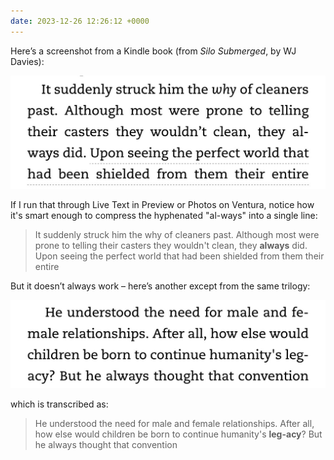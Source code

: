 ```yaml
---
date: 2023-12-26 12:26:12 +0000
---
```


Here’s a screenshot from a Kindle book (from *Silo Submerged*, by WJ Davies):

![](the-runner-text-screenshot.png)

If I run that through Live Text in Preview or Photos on Ventura, notice how it's smart enough to compress the hyphenated "al-ways" into a single line:

> It suddenly struck him the why of cleaners past. Although most were prone to telling their casters they wouldn't clean, they **always** did. Upon seeing the perfect world that had been shielded from them their entire

But it doesn’t always work – here’s another except from the same trilogy:

![](the-watcher-text-screenshot.png)

which is transcribed as:

> He understood the need for male and female relationships. After all, how else would children be born to continue humanity's **leg-acy**? But he always thought that convention